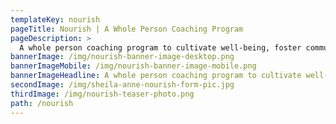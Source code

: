 ```yaml
---
templateKey: nourish
pageTitle: Nourish | A Whole Person Coaching Program
pageDescription: >
  A whole person coaching program to cultivate well-being, foster community, and let your natural self thrive
bannerImage: /img/nourish-banner-image-desktop.png
bannerImageMobile: /img/nourish-banner-image-mobile.png
bannerImageHeadline: A whole person coaching program to cultivate well-being, foster community, and let your natural self thrive
secondImage: /img/sheila-anne-nourish-form-pic.jpg
thirdImage: /img/nourish-teaser-photo.png
path: /nourish
---
```

